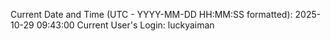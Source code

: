 Current Date and Time (UTC - YYYY-MM-DD HH:MM:SS formatted): 2025-10-29 09:43:00
Current User's Login: luckyaiman
